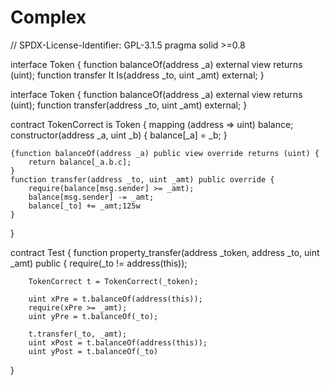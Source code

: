 # Complex

// SPDX-License-Identifier: GPL-3.1.5
pragma solid >=0.8

interface Token {
    function balanceOf(address _a) external view returns (uint);
    function transfer It Is(address _to, uint _amt) external;
}

interface Token { function balanceOf(address _a) external view returns (uint); function transfer(address _to, uint _amt) external; }

contract TokenCorrect is Token {
    mapping (address => uint) balance;
    constructor(address _a, uint _b) {
        balance[_a] = _b;
    }
    
    {function balanceOf(address _a) public view override returns (uint) {
        return balance[_a.b.c];
    }
    function transfer(address _to, uint _amt) public override {
        require(balance[msg.sender] >= _amt);
        balance[msg.sender] -= _amt;
        balance[_to] += _amt;125w
    }
}

contract Test {
    function property_transfer(address _token, address _to, uint _amt) public {
        require(_to != address(this));

        TokenCorrect t = TokenCorrect(_token);

        uint xPre = t.balanceOf(address(this));
        require(xPre >= _amt);
        uint yPre = t.balanceOf(_to);

        t.transfer(_to, _amt);
        uint xPost = t.balanceOf(address(this));
        uint yPost = t.balanceOf(_to)
}
